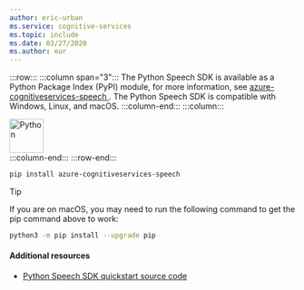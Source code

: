 ```yaml
---
author: eric-urban
ms.service: cognitive-services
ms.topic: include
ms.date: 03/27/2020
ms.author: eur
---
```


:::row:::
    :::column span="3":::
        The Python Speech SDK is available as a Python Package Index (PyPI) module, for more information, see <a href="https://pypi.org/project/azure-cognitiveservices-speech/" target="_blank">azure-cognitiveservices-speech </a>. The Python Speech SDK is compatible with Windows, Linux, and macOS.
    :::column-end:::
    :::column:::
        <br>
        <div class="icon is-large">
            <img alt="Python" src="https://docs.microsoft.com/media/logos/logo_python.svg" width="60px">
        </div>
    :::column-end:::
:::row-end:::

```Bash
pip install azure-cognitiveservices-speech
```

> [!TIP]
> If you are on macOS, you may need to run the following command to get the pip command above to work:
> ```Bash
> python3 -m pip install --upgrade pip
> ```

#### Additional resources

- <a href="https://github.com/Azure-Samples/cognitive-services-speech-sdk/tree/master/quickstart/python" target="_blank">Python Speech SDK quickstart source code </a>
